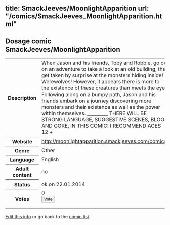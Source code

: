 title: SmackJeeves/MoonlightApparition
url: "/comics/SmackJeeves_MoonlightApparition.html"
---
Dosage comic SmackJeeves/MoonlightApparition
-----------------------------------------

<p id="msg"></p>
<script type="text/javascript">
if (window.location.search === '?edit_info_mail=sent_ok') {
  var elem = document.getElementById("msg");
  elem.innerHTML = 'Edited information sucessfully sent for review, which is usually done daily. Thanks!';
  elem.className = 'ok';
}
</script>
<table class="comicinfo">
<tr>
<th>Description</th><td>When Jason and his friends, Toby and Robbie, go out on an adventure to take a look at an old building, they get taken by surprise at the monsters hiding inside! Werewolves! However, it appears there is more to the existence of these creatures than meets the eye. Following along on a bumpy path, Jason and his friends embark on a journey discovering more monsters and their existence as well as the power within themselves. _________ THERE WILL BE STRONG LANGUAGE, SUGGESTIVE SCENES, BLOOD AND GORE, IN THIS COMIC! I RECOMMEND AGES 12 +</td>
</tr>
<tr>
<th>Website</th><td><a href="http://moonlightapparition.smackjeeves.com/comics/">http://moonlightapparition.smackjeeves.com/comics/</a></td>
</tr>
<tr>
<th>Genre</th><td>Other</td>
</tr>
<tr>
<th>Language</th><td>English</td>
</tr>
<tr>
<th>Adult content</th><td>no</td>
</tr>
<tr>
<th>Status</th><td>ok on 22.01.2014</td>
</tr>
<tr>
<th>Votes</th><td>0
<form action="http://gaecounter.appspot.com/count/" method="POST">
<input name="name" type="hidden" value="SmackJeeves_MoonlightApparition"/>
<input name="uid" type="hidden" id="voteuid" value=""/>
<input type="submit" value="Vote"/>
</form>
</td>
</tr>
</table>
<script type="text/javascript">
var ua = navigator.userAgent;
document.getElementById("voteuid").value = ua.replace(/[^a-zA-Z0-9\._:]/g , "_");;
</script>

[Edit this info](SmackJeeves_MoonlightApparition_edit.html) or go back to the [comic list](../comic-index.html).
